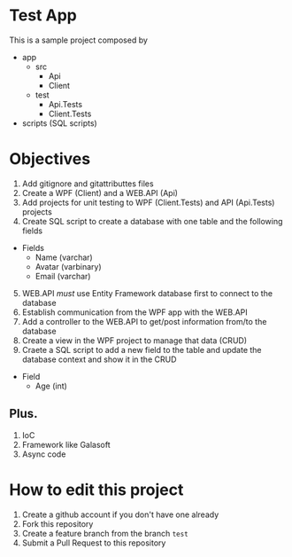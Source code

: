 # Test App
This is a sample project composed by
  * app
    * src
        * Api
        * Client
    * test
        * Api.Tests
        * Client.Tests
  * scripts (SQL scripts)

# Objectives
1. Add gitignore and gitattributtes files 
2. Create a WPF (Client) and a WEB.API (Api)
3. Add projects for unit testing to WPF (Client.Tests) and API (Api.Tests) projects
4. Create SQL script to create a database with one table and the following fields
 * Fields
    - Name (varchar)
    - Avatar (varbinary)
    - Email (varchar)
5. WEB.API *must* use Entity Framework database first to connect to the database
6. Establish communication from the WPF app with the WEB.API
7. Add a controller to the WEB.API to get/post information from/to the database
8. Create a view in the WPF project to manage that data (CRUD)
9. Craete a SQL script to add a new field to the table and update the database context and show it in the CRUD
 * Field
    - Age (int)

## Plus.
1. IoC
2. Framework like Galasoft
3. Async code

# How to edit this project
1. Create a github account if you don't have one already
2. Fork this repository
3. Create a feature branch from the branch `test`
4. Submit a Pull Request to this repository
